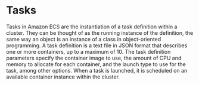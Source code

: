 # Tasks

Tasks in Amazon ECS are the instantiation of a task definition within a cluster. They can be thought of as the running instance of the definition, the same way an object is an instance of a class in object-oriented programming. A task definition is a text file in JSON format that describes one or more containers, up to a maximum of 10. The task definition parameters specify the container image to use, the amount of CPU and memory to allocate for each container, and the launch type to use for the task, among other options. When a task is launched, it is scheduled on an available container instance within the cluster.
